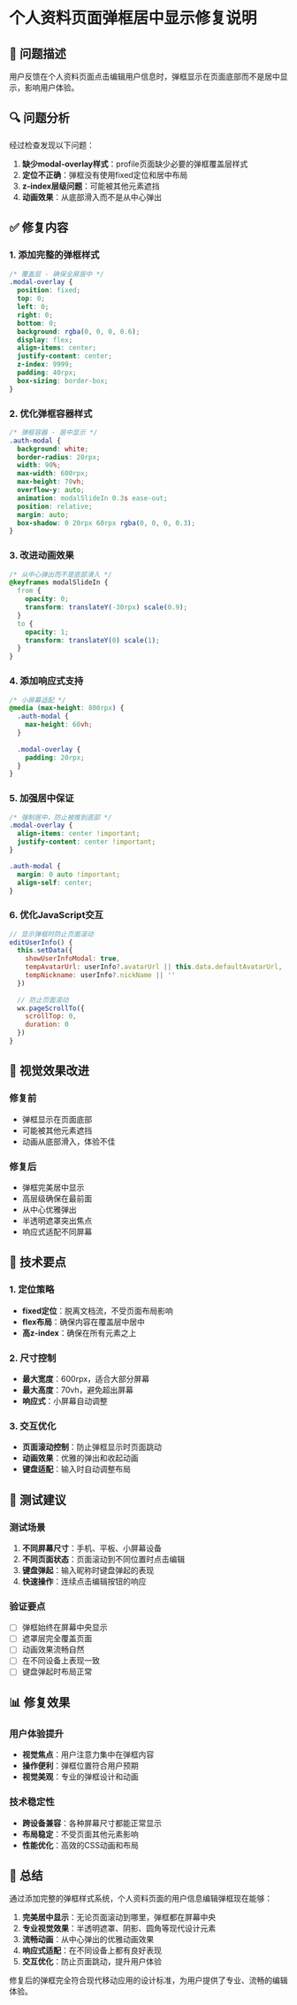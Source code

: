 # 个人资料页面弹框居中显示修复说明

## 🎯 问题描述
用户反馈在个人资料页面点击编辑用户信息时，弹框显示在页面底部而不是居中显示，影响用户体验。

## 🔍 问题分析
经过检查发现以下问题：
1. **缺少modal-overlay样式**：profile页面缺少必要的弹框覆盖层样式
2. **定位不正确**：弹框没有使用fixed定位和居中布局
3. **z-index层级问题**：可能被其他元素遮挡
4. **动画效果**：从底部滑入而不是从中心弹出

## ✅ 修复内容

### 1. 添加完整的弹框样式
```css
/* 覆盖层 - 确保全屏居中 */
.modal-overlay {
  position: fixed;
  top: 0;
  left: 0;
  right: 0;
  bottom: 0;
  background: rgba(0, 0, 0, 0.6);
  display: flex;
  align-items: center;
  justify-content: center;
  z-index: 9999;
  padding: 40rpx;
  box-sizing: border-box;
}
```

### 2. 优化弹框容器样式
```css
/* 弹框容器 - 居中显示 */
.auth-modal {
  background: white;
  border-radius: 20rpx;
  width: 90%;
  max-width: 600rpx;
  max-height: 70vh;
  overflow-y: auto;
  animation: modalSlideIn 0.3s ease-out;
  position: relative;
  margin: auto;
  box-shadow: 0 20rpx 60rpx rgba(0, 0, 0, 0.3);
}
```

### 3. 改进动画效果
```css
/* 从中心弹出而不是底部滑入 */
@keyframes modalSlideIn {
  from {
    opacity: 0;
    transform: translateY(-30rpx) scale(0.9);
  }
  to {
    opacity: 1;
    transform: translateY(0) scale(1);
  }
}
```

### 4. 添加响应式支持
```css
/* 小屏幕适配 */
@media (max-height: 800rpx) {
  .auth-modal {
    max-height: 60vh;
  }
  
  .modal-overlay {
    padding: 20rpx;
  }
}
```

### 5. 加强居中保证
```css
/* 强制居中，防止被推到底部 */
.modal-overlay {
  align-items: center !important;
  justify-content: center !important;
}

.auth-modal {
  margin: 0 auto !important;
  align-self: center;
}
```

### 6. 优化JavaScript交互
```javascript
// 显示弹框时防止页面滚动
editUserInfo() {
  this.setData({
    showUserInfoModal: true,
    tempAvatarUrl: userInfo?.avatarUrl || this.data.defaultAvatarUrl,
    tempNickname: userInfo?.nickName || ''
  })
  
  // 防止页面滚动
  wx.pageScrollTo({
    scrollTop: 0,
    duration: 0
  })
}
```

## 🎨 视觉效果改进

### 修复前
- 弹框显示在页面底部
- 可能被其他元素遮挡
- 动画从底部滑入，体验不佳

### 修复后
- 弹框完美居中显示
- 高层级确保在最前面
- 从中心优雅弹出
- 半透明遮罩突出焦点
- 响应式适配不同屏幕

## 🔧 技术要点

### 1. 定位策略
- **fixed定位**：脱离文档流，不受页面布局影响
- **flex布局**：确保内容在覆盖层中居中
- **高z-index**：确保在所有元素之上

### 2. 尺寸控制
- **最大宽度**：600rpx，适合大部分屏幕
- **最大高度**：70vh，避免超出屏幕
- **响应式**：小屏幕自动调整

### 3. 交互优化
- **页面滚动控制**：防止弹框显示时页面跳动
- **动画效果**：优雅的弹出和收起动画
- **键盘适配**：输入时自动调整布局

## 🧪 测试建议

### 测试场景
1. **不同屏幕尺寸**：手机、平板、小屏幕设备
2. **不同页面状态**：页面滚动到不同位置时点击编辑
3. **键盘弹起**：输入昵称时键盘弹起的表现
4. **快速操作**：连续点击编辑按钮的响应

### 验证要点
- [ ] 弹框始终在屏幕中央显示
- [ ] 遮罩层完全覆盖页面
- [ ] 动画效果流畅自然
- [ ] 在不同设备上表现一致
- [ ] 键盘弹起时布局正常

## 📊 修复效果

### 用户体验提升
- **视觉焦点**：用户注意力集中在弹框内容
- **操作便利**：弹框位置符合用户预期
- **视觉美观**：专业的弹框设计和动画

### 技术稳定性
- **跨设备兼容**：各种屏幕尺寸都能正常显示
- **布局稳定**：不受页面其他元素影响
- **性能优化**：高效的CSS动画和布局

## 🎯 总结

通过添加完整的弹框样式系统，个人资料页面的用户信息编辑弹框现在能够：

1. **完美居中显示**：无论页面滚动到哪里，弹框都在屏幕中央
2. **专业视觉效果**：半透明遮罩、阴影、圆角等现代设计元素
3. **流畅动画**：从中心弹出的优雅动画效果
4. **响应式适配**：在不同设备上都有良好表现
5. **交互优化**：防止页面跳动，提升用户体验

修复后的弹框完全符合现代移动应用的设计标准，为用户提供了专业、流畅的编辑体验。

